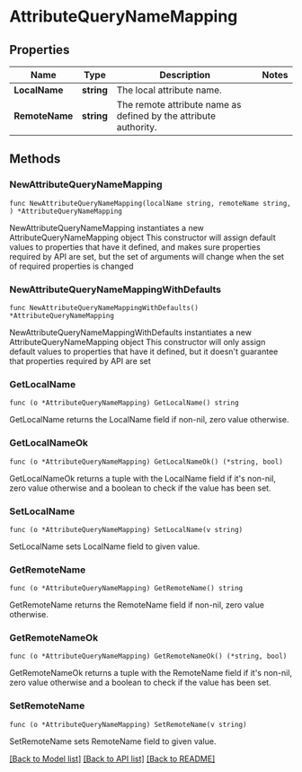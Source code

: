 # AttributeQueryNameMapping

## Properties

Name | Type | Description | Notes
------------ | ------------- | ------------- | -------------
**LocalName** | **string** | The local attribute name. | 
**RemoteName** | **string** | The remote attribute name as defined by the attribute authority. | 

## Methods

### NewAttributeQueryNameMapping

`func NewAttributeQueryNameMapping(localName string, remoteName string, ) *AttributeQueryNameMapping`

NewAttributeQueryNameMapping instantiates a new AttributeQueryNameMapping object
This constructor will assign default values to properties that have it defined,
and makes sure properties required by API are set, but the set of arguments
will change when the set of required properties is changed

### NewAttributeQueryNameMappingWithDefaults

`func NewAttributeQueryNameMappingWithDefaults() *AttributeQueryNameMapping`

NewAttributeQueryNameMappingWithDefaults instantiates a new AttributeQueryNameMapping object
This constructor will only assign default values to properties that have it defined,
but it doesn't guarantee that properties required by API are set

### GetLocalName

`func (o *AttributeQueryNameMapping) GetLocalName() string`

GetLocalName returns the LocalName field if non-nil, zero value otherwise.

### GetLocalNameOk

`func (o *AttributeQueryNameMapping) GetLocalNameOk() (*string, bool)`

GetLocalNameOk returns a tuple with the LocalName field if it's non-nil, zero value otherwise
and a boolean to check if the value has been set.

### SetLocalName

`func (o *AttributeQueryNameMapping) SetLocalName(v string)`

SetLocalName sets LocalName field to given value.


### GetRemoteName

`func (o *AttributeQueryNameMapping) GetRemoteName() string`

GetRemoteName returns the RemoteName field if non-nil, zero value otherwise.

### GetRemoteNameOk

`func (o *AttributeQueryNameMapping) GetRemoteNameOk() (*string, bool)`

GetRemoteNameOk returns a tuple with the RemoteName field if it's non-nil, zero value otherwise
and a boolean to check if the value has been set.

### SetRemoteName

`func (o *AttributeQueryNameMapping) SetRemoteName(v string)`

SetRemoteName sets RemoteName field to given value.



[[Back to Model list]](../README.md#documentation-for-models) [[Back to API list]](../README.md#documentation-for-api-endpoints) [[Back to README]](../README.md)


